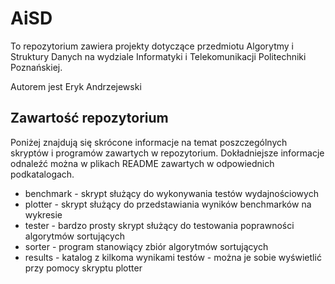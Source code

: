 # AiSD

To repozytorium zawiera projekty dotyczące przedmiotu Algorytmy i Struktury Danych na wydziale Informatyki i Telekomunikacji Politechniki Poznańskiej.

Autorem jest Eryk Andrzejewski

## Zawartość repozytorium
Poniżej znajdują się skrócone informacje na temat poszczególnych skryptów i programów zawartych w repozytorium. Dokładniejsze informacje odnaleźć można w plikach README zawartych w odpowiednich podkatalogach.

 - benchmark - skrypt służący do wykonywania testów wydajnościowych
 - plotter - skrypt służący do przedstawiania wyników benchmarków na wykresie
 - tester - bardzo prosty skrypt służący do testowania poprawności algorytmów sortujących
 - sorter - program stanowiący zbiór algorytmów sortujących
 - results - katalog z kilkoma wynikami testów - można je sobie wyświetlić przy pomocy skryptu plotter

